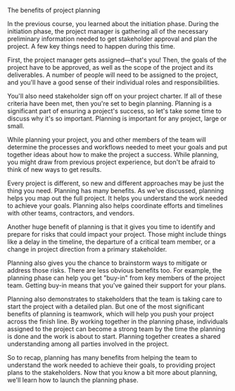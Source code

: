 The benefits of project planning

 In the previous course, you learned about the initiation phase. During the initiation phase, the project manager is gathering all of the necessary preliminary information 
 needed to get stakeholder approval and plan the project. A few key things need to happen during this time.
 
 First, the project manager gets assigned—that's you! Then, the goals of the project have to be approved, as well as the scope of the project and its deliverables.
 A number of people will need to be assigned to the project, and you'll have a good sense of their individual roles and responsibilities.
 
 You'll also need stakeholder sign off on your project charter. If all of these criteria have been met, then you're set to begin planning. Planning is a significant part of
 ensuring a project's success, so let's take some time to discuss why it's so important. Planning is important for any project, large or small. 
 
 While planning your project, you and other members of the team will determine the processes and workflows needed to meet your goals and put together ideas about how to make
 the project a success. While planning, you might draw from previous project experience, but don't be afraid to think of new ways to get results.
 
 Every project is different, so new and different approaches may be just the thing you need. Planning has many benefits. As we've discussed, planning helps you map out the
 full project. It helps you understand the work needed to achieve your goals. Planning also helps coordinate efforts and timelines with other teams, contractors, and 
 vendors.
 
 Another huge benefit of planning is that it gives you time to identify and prepare for risks that could impact your project. Those might include things like a delay in
 the timeline, the departure of a critical team member, or a change in project direction from a primary stakeholder. 
 
 Planning also gives you the chance to brainstorm ways to mitigate or address those risks. There are less obvious benefits too. For example, the planning phase can help you
 get "buy-in" from key members of the project team. Getting buy-in means that you've gained their support for your plans.
 
 Planning also demonstrates to stakeholders that the team is taking care to start the project with a detailed plan. But one of the most significant benefits of planning 
 is teamwork, which will help you push your project across the finish line. By working together in the planning phase, individuals assigned to the project can become a 
 strong team by the time the planning is done and the work is about to start. Planning together creates a shared understanding among all parties involved in the project. 
 
 So to recap, planning has many benefits from helping the team to understand the work needed to achieve their goals, to providing project plans to the stakeholders. Now that
 you know a bit more about planning, we'll learn how to launch the planning phase. 
